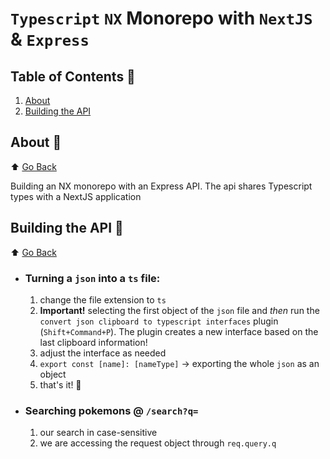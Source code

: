# `Typescript` `NX` Monorepo with `NextJS` & `Express`

## Table of Contents 🌳

1. [About](#about-)
2. [Building the API](#building-the-api-)

## About 🚥

⬆️ [Go Back](#table-of-contents-)

Building an NX monorepo with an Express API.
The api shares Typescript types with a NextJS application

## Building the API 🧱

⬆️ [Go Back](#table-of-contents-)

- ### Turning a `json` into a `ts` file:
  1. change the file extension to `ts`
  2. **Important!** selecting the first object of the `json` file and _then_ run the `convert json clipboard to typescript interfaces` plugin (`Shift+Command+P`). The plugin creates a new interface based on the last clipboard information!
  3. adjust the interface as needed
  4. `export const [name]: [nameType]` -> exporting the whole `json` as an object
  5. that's it! 👏
- ### Searching **pokemons** @ `/search?q=`
  1. our search in case-sensitive
  2. we are accessing the request object through `req.query.q`
